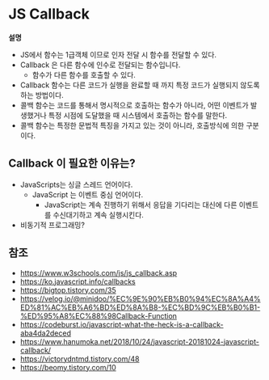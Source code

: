 # JS Callback

**설명**

- JS에서 함수는 1급객체 이므로 인자 전달 시 함수를 전달할 수 있다.
- Callback 은 다른 함수에 인수로 전달되는 함수입니다.
  - 함수가 다른 함수를 호출할 수 있다.
- Callback 함수는 다른 코드가 실행을 완료할 때 까지 특정 코드가 실행되지 않도록 하는 방법이다.
- 콜백 함수는 코드를 통해서 명시적으로 호출하는 함수가 아니라, 어떤 이벤트가 발생했거나 특정 시점에 도달했을 때 시스템에서 호출하는 함수를 말한다.
- 콜백 함수는 특정한 문법적 특징을 가지고 있는 것이 아니라, 호출방식에 의한 구분이다.



## Callback 이 필요한 이유는?

- JavaScripts는 싱글 스레드 언어이다.
  - JavaScript 는 이벤트 중심 언어이다.
    - JavaScript는 계속 진행하기 위해서 응답을 기다리는 대신에 다른 이벤트를 수신대기하고 계속 실행시킨다.
- 비동기적 프로그래밍?







## 참조

- https://www.w3schools.com/js/js_callback.asp
- https://ko.javascript.info/callbacks
- https://bigtop.tistory.com/35
- https://velog.io/@minidoo/%EC%9E%90%EB%B0%94%EC%8A%A4%ED%81%AC%EB%A6%BD%ED%8A%B8-%EC%BD%9C%EB%B0%B1-%ED%95%A8%EC%88%98Callback-Function
- https://codeburst.io/javascript-what-the-heck-is-a-callback-aba4da2deced
- https://www.hanumoka.net/2018/10/24/javascript-20181024-javascript-callback/
- https://victorydntmd.tistory.com/48
- https://beomy.tistory.com/10